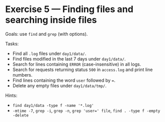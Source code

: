 # Exercise 5 — Finding files and searching inside files

Goals: use `find` and `grep` (with options).

Tasks:
- Find all `.log` files under `day1/data/`.
- Find files modified in the last 7 days under `day1/data/`.
- Search for lines containing `ERROR` (case-insensitive) in all logs.
- Search for requests returning status `500` in `access.log` and print line numbers.
- Find lines containing the word `user` followed by `=`.
- Delete any empty files under `day1/data/tmp/`.

Hints:
- `find day1/data -type f -name '*.log'`
- `-mtime -7`, `grep -i`, `grep -n`, `grep 'user=' file`, `find . -type f -empty -delete`
